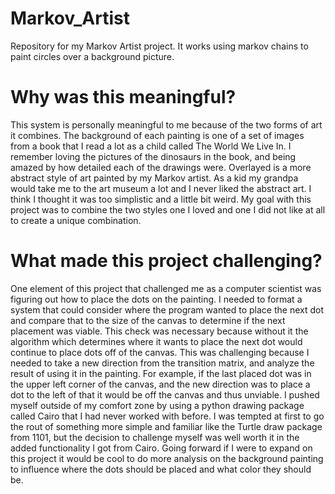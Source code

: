 # Markov_Artist

Repository for my Markov Artist project. It works using markov chains to paint
circles over a background picture.

# Why was this meaningful?

This system is personally meaningful to me because of the two forms of art it combines. The background of each painting
is one of a set of images from a book that I read a lot as a child called The World We Live In. I remember loving the
pictures of the dinosaurs in the book, and being amazed by how detailed each of the drawings were. Overlayed is a more
abstract style of art painted by my Markov artist. As a kid my grandpa would take me to the art museum a lot and I never
liked the abstract art. I think I thought it was too simplistic and a little bit weird. My goal with this project was to
combine the two styles one I loved and one I did not like at all to create a unique combination.

# What made this project challenging?

One element of this project that challenged me as a computer scientist was figuring out how to place the dots on the
painting. I needed to format a system that could consider where the program wanted to place the next dot and compare
that to the size of the canvas to determine if the next placement was viable. This check was necessary because without
it the algorithm which determines where it wants to place the next dot would continue to place dots off of the canvas.
This was challenging because I needed to take a new direction from the transition matrix, and analyze the result of
using it in the painting. For example, if the last placed dot was in the upper left corner of the canvas, and the new
direction was to place a dot to the left of that it would be off the canvas and thus unviable. I pushed myself outside
of my comfort zone by using a python drawing package called Cairo that I had never worked with before. I was tempted at
first to go the rout of something more simple and familiar like the Turtle draw package from 1101, but the decision to
challenge myself was well worth it in the added functionality I got from Cairo. Going forward if I were to expand on
this project it would be cool to do more analysis on the background painting to influence where the dots should be
placed and what color they should be.
